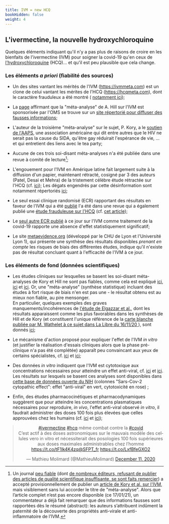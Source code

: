 ```yaml
---
title: IVM = new HCQ
bookHidden: false
weight: 4
---
```


## **L'ivermectine, la nouvelle hydroxychloroquine**

Quelques éléments indiquant qu'il n'y a pas plus de raisons de croire en les bienfaits de l'ivermectine (IVM) pour soigner la covid-19 qu'en ceux de [l'hydroxychloroquine](remedes_faq) (HCQ)... et qu'il est peu plausible que cela change.


### **Les éléments _a priori_ (fiabilité des sources)** 

* Un des sites vantant les mérités de l'IVM (https://ivmmeta.com) est un clone de celui vantant les mérites de l'HCQ (https://hcqmeta.com), dont le caractère frauduleux a été montré ( [notamment ici](https://cogid.netlify.app/docs/covid/hcqmeta)); 

* La [page](https://swprs.org/who-preliminary-review-confirms-ivermectin-effectiveness/?amp) affirmant que la "méta-analyse" de A. Hill sur l'IVM est sponsorisée par l'OMS se trouve sur un [site répertorié pour diffuser des fausses informations](https://en.wikipedia.org/wiki/Swiss_Policy_Research); 

* L'auteur de la troisième  "méta-analyse" sur le sujet, P. Kory, a le [soutien de l'AAPS](https://twitter.com/AlexSamTG/status/1342541512261967874), une association américaine qui dit entre autres que le HIV ne serait pas la cause du SIDA, qu'être gay réduirait l'espérance de vie, ... et qui entretient des liens avec le tea party;

* Aucune de ces trois soi-disant méta-analyses n'a été publiée dans une revue à comité de lecture[^frontiers];

[^frontiers]: Un journal [peu fiable](https://forbetterscience.com/2018/12/20/frontiers-a-danger-for-public-health/) (dont [de nombreux éditeurs, refusant de publier des articles de qualité scientifique insuffisante, se sont faits remercier](https://forbetterscience.com/2018/03/06/editor-sacked-over-rejection-rate-not-inline-with-frontiers-core-principles/)) a accepté provisionnellement de publier un [article de Kory et al. sur l'IVM](https://www.frontiersin.org/articles/10.3389/fphar.2021.643369/), mais visiblement sans lui accorder le titre de "méta-analyse". Alors que l’article complet n’est pas encore disponible (ce 17/01/21), un commentateur a déjà fait remarquer que des informations fausses sont rapportées dès le résumé (abstract): les auteurs s’attribuent indûment la paternité de la découverte des propriétés anti-virale et anti-inflammatoire de l’IVM.

* L'engouement pour l'IVM en Amérique latine fait largement suite à la diffusion d'un papier, maintenant rétracté, cosigné par 3 des auteurs (Patel, Desai et Mehra) de la tristement célèbre étude rétractée sur l'HCQ (cf. [ici](https://www.isglobal.org/en/healthisglobal/-/custom-blog-portlet/ivermectin-and-covid-19-how-a-flawed-database-shaped-the-covid-19-response-of-several-latin-american-countries/2877257/0)); Les dégats engendrés par cette désinformation sont notamment répertoriés [ici](https://twitter.com/lionel_case/status/1338766481820164096);

* Le seul essai clinique randomisé (ECR) rapportant des résultats en faveur de l'IVM qui a été [publié](https://www.ijidonline.com/article/S1201-9712(20)32506-6/fulltext) l'a été dans une revue qui a également publié une [étude frauduleuse sur l'HCQ](https://eu.detroitnews.com/story/news/local/michigan/2020/07/31/anthony-fauci-henry-ford-health-hydroxychloroquine-study-flawed/5559367002/) (cf. [cet article](https://rechercheindependante.blogspot.com/2020/12/livermectine-maintenant-contre-la-covid.html));

* Le [seul autre ECR publié](https://www.ijsciences.com/pub/pdf/V92020092378.pdf) à ce jour sur l'IVM comme traitement de la covid-19 rapporte une absence d'effet statistiquement significatif;

* Le site [metaevidence.org](http://metaevidence.org/viewPathology2.aspx?exposition=684&comparator=649&pathology=87&domain=12) (développé par le CHU de Lyon et l'Université Lyon 1), qui présente une synthèse des résultats disponibles _prenant en compte_ les risques de biais des différentes études, indique qu'il n'existe pas de résultat concluant quant à l'efficacité de l'IVM à ce jour.


### **Les éléments de fond (données scientifiques)** 


* Les études cliniques sur lesquelles se basent les soi-disant méta-analyses de Kory et Hill ne sont pas fiables, comme cela est expliqué [ici](https://www.hug.ch/sites/interhug/files/structures/coronavirus/documents/ivermectine-et-covid-19.pdf
), [ici](https://twitter.com/zchagla/status/1345853424827588611) et [ici](https://rechercheindependante.blogspot.com/2020/12/livermectine-maintenant-contre-la-covid.html). Or, une "méta-analyse" (synthèse statistique) incluant des études à fort risque de biais n'en est pas une - le résultat obtenu est au mieux non fiable, au pire mensonger.<br>
En particulier, quelques exemples des graves manquements/incohérences de [l'étude de Elgazzar et al.](https://www.researchsquare.com/article/rs-100956/v3), dont les résultats apparaissent comme les plus favorables dans les synthèses de Hill et de Kory (et constituent l'unique référence de la [carte blanche publiée par M. Wathelet à ce sujet dans La Libre du 16/11/20 ](https://www.lalibre.be/debats/opinions/monsieur-le-ministre-un-traitement-et-une-prevention-efficaces-sont-disponibles-contre-le-covid-19-5fb291889978e20e7059d651) ), sont donnés [ici](elgazzar);


* Le mécanisme d'action proposé pour expliquer l'effet de l'IVM _in vitro_ (et justifier la réalisation d'essais cliniques alors que la phase pré-clinique n'a pas été complétée) apparaît peu convaincant aux yeux de certains spécialistes, cf. [ici](https://twitter.com/FlorianLemaitr5/status/1338162974733766660?s=20) et [ici](https://www.facebook.com/may.hem.94/posts/10219698444065446);

* Des données _in vitro_ indiquent que l'IVM est cytotoxique aux concentrations nécessaires pour atteindre un effet anti-viral, cf. [ici](https://www.facebook.com/may.hem.94/posts/10221911208703179) et [ici](https://twitter.com/houndcl/status/1268893729366171649). Les résultats sur lesquels se basent ces analyses sont disponibles dans [cette base de données ouverte du NIH](https://opendata.ncats.nih.gov/covid19/databrowser?q=ivermectin) (colonnes "Sars-Cov-2 cytopathic effect": effet "anti-viral" en vert, cytotoxicité en rose) ;

* Enfin, des études pharmacocinétiques et pharmacodynamiques suggèrent que pour atteindre les concentrations plasmatiques nécessaires pour reproduire, _in vivo_, l'effet anti-viral observé _in vitro_, il faudrait administrer des doses 100 fois plus élevées que celles approuvées chez les humains (cf. [ici](https://twitter.com/MathieuMolimard/status/1337405564201152514) et [ici](https://www.20minutes.fr/societe/2935679-20201219-coronavirus-non-ivermectine-medicament-tres-efficace-contre-maladie));

<center>
<blockquote class="twitter-tweet"><p lang="fr" dir="ltr"><a href="https://twitter.com/hashtag/ivermectine?src=hash&amp;ref_src=twsrc%5Etfw">#ivermectine</a> <a href="https://twitter.com/hashtag/hcq?src=hash&amp;ref_src=twsrc%5Etfw">#hcq</a> même combat contre la <a href="https://twitter.com/hashtag/covid?src=hash&amp;ref_src=twsrc%5Etfw">#covid</a> <br>C’est actif à des doses astronomiques sur le mauvais modèle des cellules vero in vitro et nécessiterait des posologies 100 fois supérieures aux doses maximales administrables chez l’homme <a href="https://t.co/tF1lk4K4zq">https://t.co/tF1lk4K4zq</a><a href="https://twitter.com/SFPT_fr?ref_src=twsrc%5Etfw">@SFPT_fr</a> <a href="https://t.co/LxfBfeGXO2">https://t.co/LxfBfeGXO2</a></p>&mdash; Mathieu Molimard (@MathieuMolimard) <a href="https://twitter.com/MathieuMolimard/status/1337405564201152514?ref_src=twsrc%5Etfw">December 11, 2020</a></blockquote></center> <script async src="https://platform.twitter.com/widgets.js" charset="utf-8"></script> 





